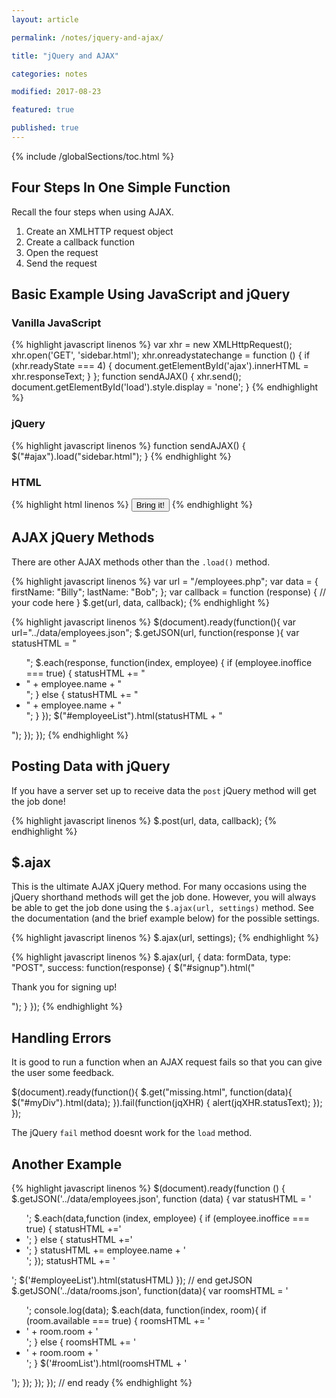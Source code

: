 ```yaml
---
layout: article

permalink: /notes/jquery-and-ajax/

title: "jQuery and AJAX"

categories: notes

modified: 2017-08-23

featured: true

published: true
---
```


{% include /globalSections/toc.html %}

## Four Steps In One Simple Function

Recall the four steps when using AJAX. 

<ol>
  <li>Create an XMLHTTP request object</li>
  <li>Create a callback function</li>
  <li>Open the request</li>
  <li>Send the request</li>
</ol>

## Basic Example Using JavaScript and jQuery

### Vanilla JavaScript

{% highlight javascript linenos %}
var xhr = new XMLHttpRequest();
xhr.open('GET', 'sidebar.html');
xhr.onreadystatechange = function () {
  if (xhr.readyState === 4) {
    document.getElementById('ajax').innerHTML = xhr.responseText;
  }
};
function sendAJAX() {
  xhr.send();
  document.getElementById('load').style.display = 'none';
}
{% endhighlight %}

### jQuery

{% highlight javascript linenos %}
function sendAJAX() {
  $("#ajax").load("sidebar.html");
}
{% endhighlight %}

### HTML

{% highlight html linenos %}
<button id="load" onclick="sendAJAX()" class="button">Bring it!</button>
{% endhighlight %}

## AJAX jQuery Methods

There are other AJAX methods other than the `.load()` method.

{% highlight javascript linenos %}
var url = "/employees.php";
var data = {
  firstName: "Billy";
  lastName: "Bob";
};
var callback = function (response) {
  // your code here
}
$.get(url, data, callback);
{% endhighlight %}

{% highlight javascript linenos %}
$(document).ready(function(){
  var url="../data/employees.json";
  $.getJSON(url, function(response ){
    var statusHTML = "<ul class='bulleted'>";
    $.each(response, function(index, employee) {
      if (employee.inoffice === true) {
        statusHTML += "<li class='in'>" + employee.name + "</li>";
      } else {
        statusHTML += "<li class='out'>" + employee.name + "</li>";
      }
    });
      $("#employeeList").html(statusHTML + "</ul>");
  });
});
{% endhighlight %}

## Posting Data with jQuery

If you have a server set up to receive data the `post` jQuery method will get the job done!

{% highlight javascript linenos %}
$.post(url, data, callback);
{% endhighlight %}

## $.ajax

This is the ultimate AJAX jQuery method. For many occasions using the jQuery shorthand methods will get the job done. However, you will always be able to get the job done using the `$.ajax(url, settings)` method. See the documentation (and the brief example below) for the possible settings. 

{% highlight javascript linenos %}
$.ajax(url, settings);
{% endhighlight %}

{% highlight javascript linenos %}
$.ajax(url, {
  data: formData,
  type: "POST",
  success: function(response) {
  $("#signup").html("<p>Thank you for signing up!</p>");
  }
});
{% endhighlight %}

## Handling Errors

It is good to run a function when an AJAX request fails so that you can give the user some feedback.

$(document).ready(function(){
  $.get("missing.html", function(data){
    $("#myDiv").html(data);
  }).fail(function(jqXHR) {
    alert(jqXHR.statusText);
  });
});

The jQuery `fail` method doesnt work for the `load` method.

## Another Example

{% highlight javascript linenos %}
$(document).ready(function () {
  $.getJSON('../data/employees.json', function (data) {
    var statusHTML = '<ul class="bulleted">';
    $.each(data,function (index, employee) {
      if (employee.inoffice === true) {
        statusHTML +='<li class="in">';
      } else {
        statusHTML +='<li class="out">';
      }
      statusHTML += employee.name + '</li>';
    });
    statusHTML += '</ul>';
    $('#employeeList').html(statusHTML)
  }); // end getJSON
  $.getJSON('../data/rooms.json', function(data){
    var roomsHTML = '<ul class="rooms">';
    console.log(data);
    $.each(data, function(index, room){
      if (room.available === true) {
        roomsHTML += '<li class="full">' + room.room + '</li>';
      } else {
        roomsHTML += '<li class="empty">' + room.room + '</li>';
      }
      $('#roomList').html(roomsHTML + '</ul>');
    });
  });
}); // end ready
{% endhighlight %}